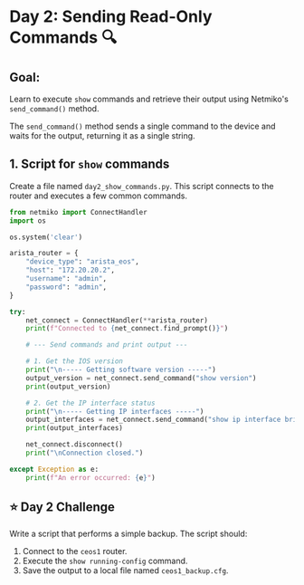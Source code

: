 # Day 2: Sending Read-Only Commands 🔍

## **Goal:** 
Learn to execute `show` commands and retrieve their output using Netmiko's `send_command()` method.

The `send_command()` method sends a single command to the device and waits for the output, returning it as a single string.

## **1. Script for `show` commands**

Create a file named `day2_show_commands.py`. This script connects to the router and executes a few common commands.

```python
from netmiko import ConnectHandler
import os

os.system('clear')

arista_router = {
    "device_type": "arista_eos",
    "host": "172.20.20.2",
    "username": "admin",
    "password": "admin",
}

try:
    net_connect = ConnectHandler(**arista_router)
    print(f"Connected to {net_connect.find_prompt()}")

    # --- Send commands and print output ---

    # 1. Get the IOS version
    print("\n----- Getting software version -----")
    output_version = net_connect.send_command("show version")
    print(output_version)

    # 2. Get the IP interface status
    print("\n----- Getting IP interfaces -----")
    output_interfaces = net_connect.send_command("show ip interface brief")
    print(output_interfaces)

    net_connect.disconnect()
    print("\nConnection closed.")

except Exception as e:
    print(f"An error occurred: {e}")
```

## **⭐ Day 2 Challenge**

Write a script that performs a simple backup. The script should:

1.  Connect to the `ceos1` router.
2.  Execute the `show running-config` command.
3.  Save the output to a local file named `ceos1_backup.cfg`.

